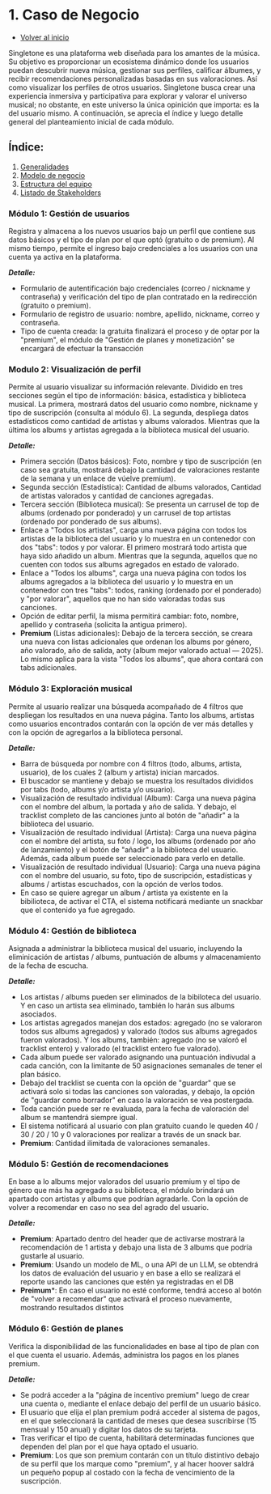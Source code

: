 # 1. Caso de Negocio
- [Volver al inicio](/README.md)

Singletone es una plataforma web diseñada para los amantes de la música. Su objetivo es proporcionar un ecosistema dinámico donde los usuarios puedan descubrir nueva música, gestionar sus perfiles, calificar álbumes, y recibir recomendaciones personalizadas basadas en sus valoraciones. Así como visualizar los perfiles de otros usuarios. Singletone busca crear una experiencia inmersiva y participativa para explorar y valorar el universo musical; no obstante, en este universo la única opinición que importa: es la del usuario mismo. A continuación, se aprecia el índice y luego detalle general del planteamiento inicial de cada módulo.

## Índice: 
1. [Generalidades](/1/1.1/1.1.md)
2. [Modelo de negocio](/1/1.2/1.2.md)
3. [Estructura del equipo](/1/1.3/1.3.md)
4. [Listado de Stakeholders](/1/1.4/1.4.md)

### Módulo 1: Gestión de usuarios
Registra y almacena a los nuevos usuarios bajo un perfil que contiene sus datos básicos y el tipo de plan por el que optó (gratuito o de premium). Al mismo tiempo, permite el ingreso bajo credenciales a los usuarios con una cuenta ya activa en la plataforma.

***Detalle:***
- Formulario de autentificación bajo credenciales (correo / nickname y contraseña) y verificación del tipo de plan contratado en la redirección (gratuito o premium).
- Formulario de registro de usuario: nombre, apellido, nickname, correo y contraseña.
- Tipo de cuenta creada: la gratuita finalizará el proceso y de optar por la "premium", el módulo de "Gestión de planes y monetización" se encargará de efectuar la transacción

### Modulo 2: Visualización de perfil
Permite al usuario visualizar su información relevante. Dividido en tres secciones según el tipo de información: básica, estadística y biblioteca musical. La primera, mostrará datos del usuario como nombre, nickname y tipo de suscripción (consulta al módulo 6). La segunda, despliega datos estadísticos como cantidad de artistas y albums valorados. Mientras que la última los albums y artistas agregada a la biblioteca musical del usuario.

***Detalle:***
- Primera sección (Datos básicos): Foto, nombre y tipo de suscripción (en caso sea gratuita, mostrará debajo la cantidad de valoraciones restante de la semana y un enlace de vúelve premium).
- Segunda sección (Estadística): Cantidad de albums valorados, Cantidad de artistas valorados y cantidad de canciones agregadas.
- Tercera sección (Biblioteca musical): Se presenta un carrusel de top de albums (ordenado por ponderado) y un carrusel de top artistas (ordenado por ponderado de sus albums).
-  Enlace a "Todos los artistas", carga una nueva página con todos los artistas de la biblioteca del usuario y lo muestra en un contenedor con dos "tabs": todos y por valorar. El primero mostrará todo artista que haya sido añadido un album. Mientras que la segunda, aquellos que no cuenten con todos sus albums agregados en estado de valorado.
- Enlace a "Todos los albums", carga una nueva página con todos los albums agregados a la biblioteca del usuario y lo muestra en un contenedor con tres "tabs": todos, ranking (ordenado por el ponderado) y "por valorar", aquellos que no han sido valoradas todas sus canciones.
- Opción de editar perfil, la misma permitirá cambiar: foto, nombre, apellido y contraseña (solicita la antigua primero).
- **Premium** (Listas adicionales): Debajo de la tercera sección, se creara una nueva con listas adicionales que ordenan los albums por género, año valorado, año de salida, aoty (album mejor valorado actual — 2025). Lo mismo aplica para la vista "Todos los albums", que ahora contará con tabs adicionales.

### Módulo 3: Exploración musical
Permite al usuario realizar una búsqueda acompañado de 4 filtros que despliegan los resultados en una nueva página. Tanto los albums, artistas como usuarios encontrados contarán con la opción de ver más detalles y con la opción de agregarlos a la biblioteca personal.

***Detalle:***
- Barra de búsqueda por nombre con 4 filtros (todo, albums, artista, usuario), de los cuales 2 (album y artista) inician marcados.
- El buscador se mantiene y debajo se muestra los resultados divididos por tabs (todo, albums y/o artista y/o usuario).
- Visualización de resultado individual (Album): Carga una nueva página con el nombre del album, la portada y año de salida. Y debajo, el tracklist completo de las canciones junto al botón de "añadir" a la biblioteca del usuario.
- Visualización de resultado individual (Artista): Carga una nueva página con el nombre del artista, su foto / logo, los albums (ordenado por año de lanzamiento) y el botón de "añadir" a la biblioteca del usuario. Además, cada album puede ser seleccionado para verlo en detalle.
- Visualización de resultado individual (Usuario): Carga una nueva página con el nombre del usuario, su foto, tipo de suscripción, estadísticas y albums / artistas escuchados, con la opción de verlos todos.
- En caso se quiere agregar un album / artista ya existente en la bibilioteca, de activar el CTA, el sistema notificará mediante un snackbar que el  contenido ya fue agregado.

### Módulo 4: Gestión de biblioteca
Asignada a administrar la biblioteca musical del usuario, incluyendo la eliminicación de artistas / albums, puntuación de albums y almacenamiento de la fecha de escucha.

***Detalle:***
- Los artistas / albums pueden ser eliminados de la bibiloteca del usuario. Y en caso un artista sea eliminado, también lo harán sus albums asociados.
- Los artistas agregados manejan dos estados: agregado (no se valoraron todos sus albums agregados) y valorado (todos sus albums agregados fueron valorados). Y los albums, también: agregado (no se valoró el tracklist entero) y valorado (el tracklist entero fue valorado).
- Cada album puede ser valorado asignando una puntuación indivudal a cada canción, con la limitante de 50 asignaciones semanales de tener el plan básico.
- Debajo del tracklist se cuenta con la opción de "guardar" que se activará solo si todas las canciones son valoradas, y debajo, la opción de "guardar como borrador" en caso la valoración se vea postergada.
- Toda canción puede ser re evaluada, para la fecha de valoración del album se mantendrá siempre igual.
- El sistema notificará al usuario con plan gratuito cuando le queden 40 / 30 / 20 / 10 y 0 valoraciones por realizar a través de un snack bar.
- **Premium**: Cantidad ilimitada de valoraciones semanales.

### Módulo 5: Gestión de recomendaciones
En base a lo albums mejor valorados del usuario premium y el tipo de género que más ha agregado a su biblioteca, el módulo brindará un apartado con artistas y albums que podrían agradarle. Con la opción de volver a recomendar en caso no sea del agrado del usuario.

***Detalle:***
- **Premium**: Apartado dentro del header que de activarse mostrará la recomendación de 1 artista y debajo una lista de 3 albums que podría gustarle al usuario.
- **Premium**: Usando un modelo de ML, o una API de un LLM, se obtendrá los datos de evaluación del usuario y en base a ello se realizará el reporte usando las canciones que estén ya registradas en el DB
- **Preimum***: En caso el usuario no esté conforme, tendrá acceso al botón de "volver a recomendar" que activará el proceso nuevamente, mostrando resultados distintos


###  Módulo 6: Gestión de planes
Verifica la disponibilidad de las funcionalidades en base al tipo de plan con el que cuenta el usuario. Además, administra los pagos en los planes premium.

***Detalle:***
- Se podrá acceder a la "página de incentivo premium" luego de crear una cuenta o, mediante el enlace debajo del perfil de un usuario básico.
- El usuario que elija el plan premium podrá acceder al sistema de pagos, en el que seleccionará la cantidad de meses que desea suscribirse (15 mensual y 150 anual) y digitar los datos de su tarjeta.
- Tras verificar el tipo de cuenta, habilitará determinadas funciones que dependen del plan por el que haya optado el usuario.
- **Premium**: Los que son premium contarán con un título distintivo debajo de su perfil que los marque como "premium", y al hacer hoover saldrá un pequeño popup al costado con la fecha de vencimiento de la suscripción.